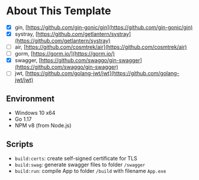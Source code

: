 # About This Template

- [x] gin, [https://github.com/gin-gonic/gin](https://github.com/gin-gonic/gin)
- [x] systray, [https://github.com/getlantern/systray](https://github.com/getlantern/systray)
- [ ] air, [https://github.com/cosmtrek/air](https://github.com/cosmtrek/air)
- [ ] gorm, [https://gorm.io/](https://gorm.io/)
- [x] swagger, [https://github.com/swaggo/gin-swagger](https://github.com/swaggo/gin-swagger)
- [ ] jwt, [https://github.com/golang-jwt/jwt](https://github.com/golang-jwt/jwt)

## Environment

- Windows 10 x64
- Go 1.17
- NPM v8 (from Node.js)

## Scripts

- `build:certs`: create self-signed certificate for TLS
- `build:swag`: generate swagger files to folder `/swagger`
- `build:run`: compile App to folder `/build` with filename `App.exe`

